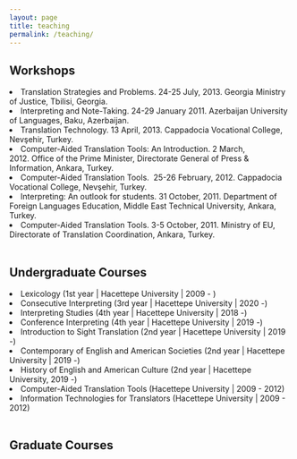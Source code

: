 ```yaml
---
layout: page
title: teaching
permalink: /teaching/
---
```


<h2>Workshops</h2>
<li>Translation Strategies and Problems. 24-25 July, 2013. Georgia Ministry of Justice, Tbilisi, Georgia.</li>
<li>Interpreting and Note-Taking. 24-29 January 2011. Azerbaijan University of Languages, Baku, Azerbaijan.</li>
<li>Translation Technology. 13 April, 2013. Cappadocia Vocational College, Nevşehir, Turkey.</li>
<li>Computer-Aided Translation Tools: An Introduction. 2 March, 2012. Office of the Prime Minister, Directorate General of Press & Information, Ankara, Turkey.</li>
<li>Computer-Aided Translation Tools.  25-26 February, 2012. Cappadocia Vocational College, Nevşehir, Turkey.</li>
<li>Interpreting: An outlook for students. 31 October, 2011. Department of Foreign Languages Education, Middle East Technical University, Ankara, Turkey.</li>
<li>Computer-Aided Translation Tools. 3-5 October, 2011. Ministry of EU, Directorate of Translation Coordination, Ankara, Turkey.</li>
<br>

<h2>Undergraduate Courses</h2>
<li>Lexicology (1st year | Hacettepe University | 2009 - )</li>
<li>Consecutive Interpreting (3rd year | Hacettepe University | 2020 -)</li>
<li>Interpreting Studies (4th year | Hacettepe University | 2018 -)</li>
<li>Conference Interpreting (4th year | Hacettepe University | 2019 -)</li>
<li>Introduction to Sight Translation (2nd year | Hacettepe University | 2019 -)</li>
<li>Contemporary of English and American Societies (2nd year | Hacettepe University | 2019 -)</li>
<li>History of English and American Culture (2nd year | Hacettepe University, 2019 -)</li>
<li>Computer-Aided Translation Tools (Hacettepe University | 2009 - 2012)</li>
<li>Information Technologies for Translators (Hacettepe University | 2009 - 2012)</li>
<br>

<h2>Graduate Courses</h2>
